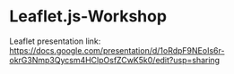 # Leaflet.js-Workshop

Leaflet presentation link: https://docs.google.com/presentation/d/1oRdpF9NEoIs6r-okrG3Nmp3Qycsm4HClpOsfZCwK5k0/edit?usp=sharing
